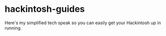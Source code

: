 # hackintosh-guides
Here's my simplified tech speak so you can easily get your Hackintosh up in running.
